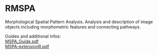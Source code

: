# RMSPA

Morphological Spatial Pattern Analysis. Analysis and description of image objects including morphometric features and connecting pathways.

Guides and additional infos:<br />
[MSPA_Guide.pdf](www/MSPA_Guide.pdf)<br />
[MSPA-extensionR.pdf](www/MSPA-extensionR.pdf)<br />
